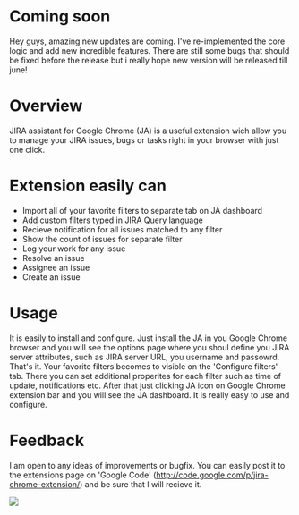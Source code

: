 # Coming soon #

Hey guys, amazing new updates are coming. I've re-implemented the core logic and add new incredible features. There are still some bugs that should be fixed before the release but i really hope new version will be released till june!


# Overview #

JIRA assistant for Google Chrome (JA) is a useful extension wich allow you to manage your JIRA issues, bugs or tasks right in your browser with just one click.

# Extension easily can #

  * Import all of your favorite filters to separate tab on JA dashboard
  * Add custom filters typed in JIRA Query language
  * Recieve notification for all issues matched to any filter
  * Show the count of issues for separate filter
  * Log your work for any issue
  * Resolve an issue
  * Assignee an issue
  * Create an issue

# Usage #
It is easily to install and configure. Just install the JA in you Google Chrome browser and you will see the options page where you shoul define you JIRA server attributes, such as JIRA server URL, you username and passowrd. That's it. Your favorite filters becomes to visible on the 'Configure filters' tab. There you can set additional properites for each filter such as time of update, notifications etc.
After that just clicking JA icon on Google Chrome extension bar and you will see the JA dashboard. It is really easy to use and configure.

# Feedback #
I am open to any ideas of improvements or bugfix. You can easily post it to the extensions page on 'Google Code' (http://code.google.com/p/jira-chrome-extension/) and be sure that  I will recieve it.



<a href='https://www.paypal.com/cgi-bin/webscr?cmd=_s-xclick&hosted_button_id=TRSCE62LWTWT6'>
<img src='https://www.paypalobjects.com/WEBSCR-640-20110429-1/en_US/i/btn/btn_donateCC_LG.gif' />
</a>